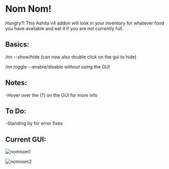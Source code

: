 # Nom Nom!

Hungry?! This Ashita v4 addon will look in your inventory for whatever food you have available and eat it if you are not currently full.

## Basics:

/nn --show/hide (can now also double click on the gui to hide)

/nn toggle --enable/disable without using the GUI

## Notes:

-Hover over the (?) on the GUI for more info

## To Do:

-Standing by for error fixes


## Current GUI: 

![nomnom1](https://user-images.githubusercontent.com/66495755/181935932-d31d19d4-3341-48f2-91f3-2d034e21b336.png)

![nomnom2](https://user-images.githubusercontent.com/66495755/181935934-26afbc2c-ad43-42bc-aa39-035dd0b8a3c2.png)
